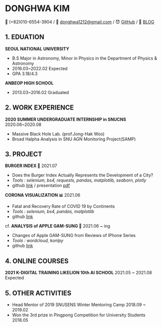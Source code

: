 # DONGHWA KIM
📱 (+82)010-6554-3904 / 📧 donghwa1212@gmail.com / 😈 [GitHub](https://github.com/dddonghwa) / 📝 [BLOG](https://donghajoha.tistory.com/)

## 1. EDUATION

__SEOUL NATIONAL UNIVERSITY__
- B.S Major in Astronomy, Minor in Physics in the Department of Physics & Astronomy
- 2016.03~2022.02 Expected
- GPA 3.18/4.3

__ANBEOP HIGH SCHOOL__
- 2013.03~2016.02 Graduated

## 2. WORK EXPERIENCE
__2020 SUMMER UNDERGRADUATE INTERNSHIP in SNUCNS__ 2020.06~2020.08
- Massive Black Hole Lab. (prof.Jong-Hak Woo)
- Broad Halpha Analysis in SNU AGN Monitoring Project(SAMP)


## 3. PROJECT

__BURGER INDEX 🍔__ 2021.07
- Does the Burger Index Actually Represents the Development of a City?
- *Tools : selenium, bs4, requests, pandas, matplotlib, seaborn, plotly*
- github [link](https://github.com/likelion-aischool-10-teamproject/burger-index) / presentation [pdf](https://github.com/likelion-aischool-10-teamproject/burger-index/blob/main/BurgerIndex_PPT.pdf)

__CORONA VISUALIZATION 📊__ 2021.06
- Fatal and Recovery Rate of COVID 19 by Continents 
- *Tools : selenium, bs4, pandas, matplotlib*
- github [link](https://github.com/likelion-aischool-10-teamproject/corona-visualization)

cf. __ANALYSIS of APPLE GAM-SUNG 📱__ 2021.06 ~ ing
- Changes of Apple GAM-SUNG from Reviews of IPhone Series
- *Tools : wordcloud, konlpy*
- github [link](https://github.com/dddonghwa/my-Side-Project)


## 4. ONLINE COURSES
__2021 K-DIGITAL TRAINING LIKELION 10th AI SCHOOL__ 2021.05 ~ 2021.08 Expected   

## 5. OTHER ACTIVITIES
- Head Mentor of 2019 SNUSENS Winter Mentoring Camp 2018.09 ~ 2019.02
- Won the 3rd prize in Pingpong Competition for University Students 2018.05


